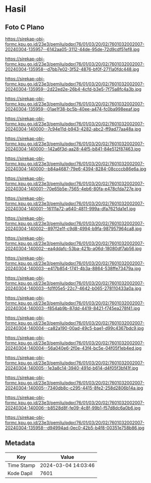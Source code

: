 # Hasil

## Foto C Plano

https://sirekap-obj-formc.kpu.go.id/23e3/pemilu/pdpr/76/01/03/20/02/7601032002007-20240304-135957--6142aa05-3112-44de-95de-72d9cdf51ef8.jpg

https://sirekap-obj-formc.kpu.go.id/23e3/pemilu/pdpr/76/01/03/20/02/7601032002007-20240304-135958--d7bb7e02-3f52-4876-bf0f-2711a0fdc448.jpg

https://sirekap-obj-formc.kpu.go.id/23e3/pemilu/pdpr/76/01/03/20/02/7601032002007-20240304-135959--2d22ed2e-26b4-4cfd-b3e5-7f75a8fc4a3b.jpg

https://sirekap-obj-formc.kpu.go.id/23e3/pemilu/pdpr/76/01/03/20/02/7601032002007-20240304-135959--01ae1f38-bc5b-40ee-a474-fc0ba998eeaf.jpg

https://sirekap-obj-formc.kpu.go.id/23e3/pemilu/pdpr/76/01/03/20/02/7601032002007-20240304-140000--7c94e11d-b943-4282-abc2-ff9ad77aa48a.jpg

https://sirekap-obj-formc.kpu.go.id/23e3/pemilu/pdpr/76/01/03/20/02/7601032002007-20240304-140000--142a6f3d-aa28-44f5-b841-84e512f87463.jpg

https://sirekap-obj-formc.kpu.go.id/23e3/pemilu/pdpr/76/01/03/20/02/7601032002007-20240304-140000--b84a4687-79e6-4394-8284-08ccccb86e6a.jpg

https://sirekap-obj-formc.kpu.go.id/23e3/pemilu/pdpr/76/01/03/20/02/7601032002007-20240304-140001--70e65b5e-7565-4eb6-80fa-e478cfda727e.jpg

https://sirekap-obj-formc.kpu.go.id/23e3/pemilu/pdpr/76/01/03/20/02/7601032002007-20240304-140001--16111a72-a640-4811-999a-dfa7621da1e1.jpg

https://sirekap-obj-formc.kpu.go.id/23e3/pemilu/pdpr/76/01/03/20/02/7601032002007-20240304-140002--897f2e1f-c9d8-4994-b9fa-987957964ca8.jpg

https://sirekap-obj-formc.kpu.go.id/23e3/pemilu/pdpr/76/01/03/20/02/7601032002007-20240304-140002--ea4ddafc-53ba-421b-a06d-18080df7ab56.jpg

https://sirekap-obj-formc.kpu.go.id/23e3/pemilu/pdpr/76/01/03/20/02/7601032002007-20240304-140003--e417b854-1741-4b3a-8864-538ffe73479a.jpg

https://sirekap-obj-formc.kpu.go.id/23e3/pemilu/pdpr/76/01/03/20/02/7601032002007-20240304-140003--fd1f05e5-22c7-4642-b065-278110433a0a.jpg

https://sirekap-obj-formc.kpu.go.id/23e3/pemilu/pdpr/76/01/03/20/02/7601032002007-20240304-140003--f854ab9b-87dd-4419-8421-f745ea278f41.jpg

https://sirekap-obj-formc.kpu.go.id/23e3/pemilu/pdpr/76/01/03/20/02/7601032002007-20240304-140004--ca82a190-00ad-49c5-bae1-d99c4367bdc9.jpg

https://sirekap-obj-formc.kpu.go.id/23e3/pemilu/pdpr/76/01/03/20/02/7601032002007-20240304-140004--56a040e6-2f0e-43f4-bc5e-04f05f1eb4ed.jpg

https://sirekap-obj-formc.kpu.go.id/23e3/pemilu/pdpr/76/01/03/20/02/7601032002007-20240304-140005--1e3a8c14-3940-491d-b614-d4f05f3bf41f.jpg

https://sirekap-obj-formc.kpu.go.id/23e3/pemilu/pdpr/76/01/03/20/02/7601032002007-20240304-140005--7340db8c-c295-4415-8fe2-258d2806b14a.jpg

https://sirekap-obj-formc.kpu.go.id/23e3/pemilu/pdpr/76/01/03/20/02/7601032002007-20240304-140006--b8528d8f-fe09-4c8f-99b1-f57d8dc6a0b6.jpg

https://sirekap-obj-formc.kpu.go.id/23e3/pemilu/pdpr/76/01/03/20/02/7601032002007-20240304-135958--d94994ad-0ec0-42b5-b4f8-00351e758b86.jpg


## Metadata

| Key        | Value               |
| ---------- | ------------------- |
| Time Stamp | 2024-03-04 14:03:46 |
| Kode Dapil | 7601                |



